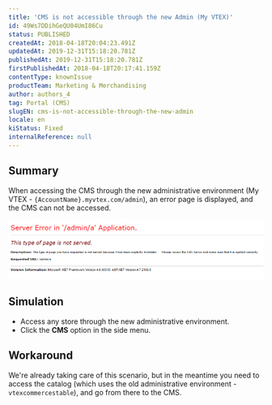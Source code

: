 ```yaml
---
title: 'CMS is not accessible through the new Admin (My VTEX)'
id: 49Ws7DDihGeQU04UmI86Cu
status: PUBLISHED
createdAt: 2018-04-18T20:04:23.491Z
updatedAt: 2019-12-31T15:18:20.781Z
publishedAt: 2019-12-31T15:18:20.781Z
firstPublishedAt: 2018-04-18T20:17:41.159Z
contentType: knownIssue
productTeam: Marketing & Merchandising
author: authors_4
tag: Portal (CMS)
slugEN: cms-is-not-accessible-through-the-new-admin
locale: en
kiStatus: Fixed
internalReference: null
---
```


## Summary

When accessing the CMS through the new administrative environment (My VTEX - `{AccountName}.myvtex.com/admin`), an error page is displayed, and the CMS can not be accessed.

![4JSc1cw](https://raw.githubusercontent.com/vtexdocs/known-issues/refs/heads/main/docs/en/known-issues/Marketing%20&%20Merchandising/cms-is-not-accessible-through-the-new-admin_1.png)

## Simulation

- Access any store through the new administrative environment.
- Click the __CMS__ option in the side menu.

## Workaround

We're already taking care of this scenario, but in the meantime you need to access the catalog (which uses the old administrative environment - `vtexcommercestable`), and go from there to the CMS.



